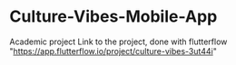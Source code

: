# Culture-Vibes-Mobile-App
Academic project
Link to the project, done with flutterflow
"https://app.flutterflow.io/project/culture-vibes-3ut44i"

